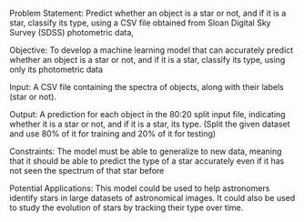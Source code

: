 Problem Statement:
Predict whether an object is a star or not, and if it is a star, classify its type, using a CSV file obtained from Sloan Digital Sky Survey (SDSS) photometric data,

Objective:
To develop a machine learning model that can accurately predict whether an object is a star or not, and if it is a star, classify its type, using only its photometric data

Input:
A CSV file containing the spectra of objects, along with their labels (star or not).

Output:
A prediction for each object in the 80:20 split input file, indicating whether it is a star or not, and if it is a star, its type. (Split the given dataset and use 80% of it for training and 20% of it for testing)

Constraints:
The model must be able to generalize to new data, meaning that it should be able to predict the type of a star accurately even if it has not seen the spectrum of that star before

Potential Applications:
This model could be used to help astronomers identify stars in large datasets of astronomical images.
It could also be used to study the evolution of stars by tracking their type over time.

